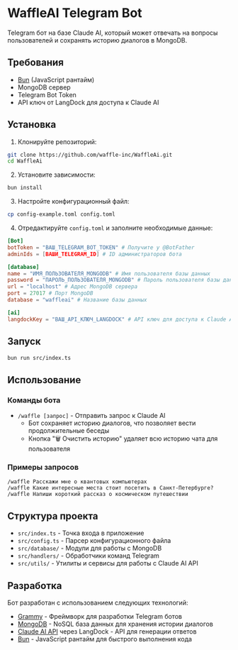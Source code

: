 # WaffleAI Telegram Bot

Telegram бот на базе Claude AI, который может отвечать на вопросы пользователей и сохранять историю диалогов в MongoDB.

## Требования

- [Bun](https://bun.sh/) (JavaScript рантайм)
- MongoDB сервер
- Telegram Bot Token
- API ключ от LangDock для доступа к Claude AI

## Установка

1. Клонируйте репозиторий:
```bash
git clone https://github.com/waffle-inc/WaffleAi.git
cd WaffleAi
```

2. Установите зависимости:
```bash
bun install
```

3. Настройте конфигурационный файл:
```bash
cp config-example.toml config.toml
```

4. Отредактируйте `config.toml` и заполните необходимые данные:
```toml
[Bot]
botToken = "ВАШ_TELEGRAM_BOT_TOKEN" # Получите у @BotFather
adminIds = [ВАШИ_TELEGRAM_ID] # ID администраторов бота

[database]
name = "ИМЯ_ПОЛЬЗОВАТЕЛЯ_MONGODB" # Имя пользователя базы данных
password = "ПАРОЛЬ_ПОЛЬЗОВАТЕЛЯ_MONGODB" # Пароль пользователя базы данных
url = "localhost" # Адрес MongoDB сервера
port = 27017 # Порт MongoDB
database = "waffleai" # Название базы данных

[ai]
langdockKey = "ВАШ_API_КЛЮЧ_LANGDOCK" # API ключ для доступа к Claude AI
```

## Запуск

```bash
bun run src/index.ts
```

## Использование

### Команды бота

- `/waffle [запрос]` - Отправить запрос к Claude AI
  - Бот сохраняет историю диалогов, что позволяет вести продолжительные беседы
  - Кнопка "🗑️ Очистить историю" удаляет всю историю чата для пользователя

### Примеры запросов

```
/waffle Расскажи мне о квантовых компьютерах
/waffle Какие интересные места стоит посетить в Санкт-Петербурге?
/waffle Напиши короткий рассказ о космическом путешествии
```

## Структура проекта

- `src/index.ts` - Точка входа в приложение
- `src/config.ts` - Парсер конфигурационного файла
- `src/database/` - Модули для работы с MongoDB
- `src/handlers/` - Обработчики команд Telegram
- `src/utils/` - Утилиты и сервисы для работы с Claude AI API

## Разработка

Бот разработан с использованием следующих технологий:

- [Grammy](https://grammy.dev/) - Фреймворк для разработки Telegram ботов
- [MongoDB](https://www.mongodb.com/docs/) - NoSQL база данных для хранения истории диалогов
- [Claude AI API](https://docs.anthropic.com/claude/reference) через LangDock - API для генерации ответов
- [Bun](https://bun.sh/) - JavaScript рантайм для быстрого выполнения кода 